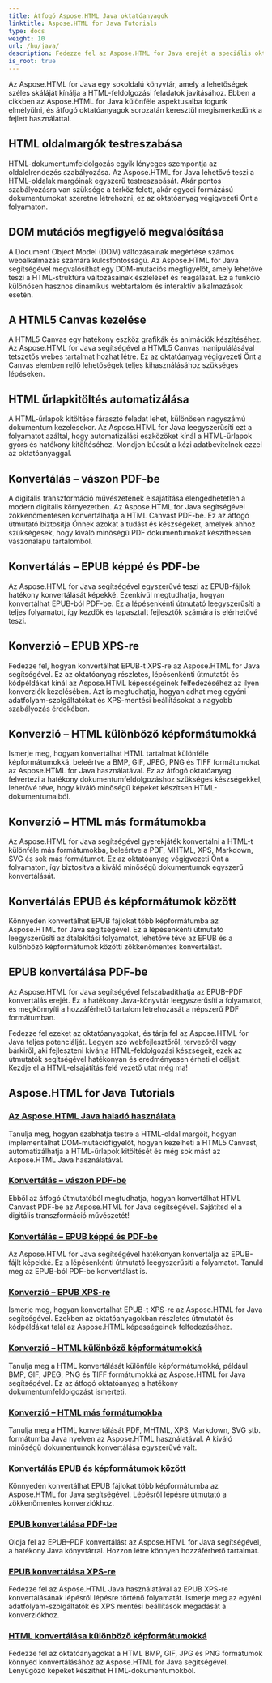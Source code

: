 ```yaml
---
title: Átfogó Aspose.HTML Java oktatóanyagok
linktitle: Aspose.HTML for Java Tutorials
type: docs
weight: 10
url: /hu/java/
description: Fedezze fel az Aspose.HTML for Java erejét a speciális oktatóanyagok segítségével. Tanulja meg a HTML-oldalak kezelését, az EPUB-t különféle formátumokká konvertálni, és profi módon testreszabhatja a HTML Canvast.
is_root: true
---
```

Az Aspose.HTML for Java egy sokoldalú könyvtár, amely a lehetőségek széles skáláját kínálja a HTML-feldolgozási feladatok javításához. Ebben a cikkben az Aspose.HTML for Java különféle aspektusaiba fogunk elmélyülni, és átfogó oktatóanyagok sorozatán keresztül megismerkedünk a fejlett használattal.

## HTML oldalmargók testreszabása
HTML-dokumentumfeldolgozás egyik lényeges szempontja az oldalelrendezés szabályozása. Az Aspose.HTML for Java lehetővé teszi a HTML-oldalak margóinak egyszerű testreszabását. Akár pontos szabályozásra van szüksége a térköz felett, akár egyedi formázású dokumentumokat szeretne létrehozni, ez az oktatóanyag végigvezeti Önt a folyamaton.

## DOM mutációs megfigyelő megvalósítása
A Document Object Model (DOM) változásainak megértése számos webalkalmazás számára kulcsfontosságú. Az Aspose.HTML for Java segítségével megvalósíthat egy DOM-mutációs megfigyelőt, amely lehetővé teszi a HTML-struktúra változásainak észlelését és reagálását. Ez a funkció különösen hasznos dinamikus webtartalom és interaktív alkalmazások esetén.

## A HTML5 Canvas kezelése
A HTML5 Canvas egy hatékony eszköz grafikák és animációk készítéséhez. Az Aspose.HTML for Java segítségével a HTML5 Canvas manipulálásával tetszetős webes tartalmat hozhat létre. Ez az oktatóanyag végigvezeti Önt a Canvas elemben rejlő lehetőségek teljes kihasználásához szükséges lépéseken.

## HTML űrlapkitöltés automatizálása
A HTML-űrlapok kitöltése fárasztó feladat lehet, különösen nagyszámú dokumentum kezelésekor. Az Aspose.HTML for Java leegyszerűsíti ezt a folyamatot azáltal, hogy automatizálási eszközöket kínál a HTML-űrlapok gyors és hatékony kitöltéséhez. Mondjon búcsút a kézi adatbevitelnek ezzel az oktatóanyaggal.

## Konvertálás – vászon PDF-be
A digitális transzformáció művészetének elsajátítása elengedhetetlen a modern digitális környezetben. Az Aspose.HTML for Java segítségével zökkenőmentesen konvertálhatja a HTML Canvast PDF-be. Ez az átfogó útmutató biztosítja Önnek azokat a tudást és készségeket, amelyek ahhoz szükségesek, hogy kiváló minőségű PDF dokumentumokat készíthessen vászonalapú tartalomból.

## Konvertálás – EPUB képpé és PDF-be
Az Aspose.HTML for Java segítségével egyszerűvé teszi az EPUB-fájlok hatékony konvertálását képekké. Ezenkívül megtudhatja, hogyan konvertálhat EPUB-ból PDF-be. Ez a lépésenkénti útmutató leegyszerűsíti a teljes folyamatot, így kezdők és tapasztalt fejlesztők számára is elérhetővé teszi.

## Konverzió – EPUB XPS-re
Fedezze fel, hogyan konvertálhat EPUB-t XPS-re az Aspose.HTML for Java segítségével. Ez az oktatóanyag részletes, lépésenkénti útmutatót és kódpéldákat kínál az Aspose.HTML képességeinek felfedezéséhez az ilyen konverziók kezelésében. Azt is megtudhatja, hogyan adhat meg egyéni adatfolyam-szolgáltatókat és XPS-mentési beállításokat a nagyobb szabályozás érdekében.

## Konverzió – HTML különböző képformátumokká
Ismerje meg, hogyan konvertálhat HTML tartalmat különféle képformátumokká, beleértve a BMP, GIF, JPEG, PNG és TIFF formátumokat az Aspose.HTML for Java használatával. Ez az átfogó oktatóanyag felvértezi a hatékony dokumentumfeldolgozáshoz szükséges készségekkel, lehetővé téve, hogy kiváló minőségű képeket készítsen HTML-dokumentumaiból.

## Konverzió – HTML más formátumokba
Az Aspose.HTML for Java segítségével gyerekjáték konvertálni a HTML-t különféle más formátumokba, beleértve a PDF, MHTML, XPS, Markdown, SVG és sok más formátumot. Ez az oktatóanyag végigvezeti Önt a folyamaton, így biztosítva a kiváló minőségű dokumentumok egyszerű konvertálását.

## Konvertálás EPUB és képformátumok között
Könnyedén konvertálhat EPUB fájlokat több képformátumba az Aspose.HTML for Java segítségével. Ez a lépésenkénti útmutató leegyszerűsíti az átalakítási folyamatot, lehetővé téve az EPUB és a különböző képformátumok közötti zökkenőmentes konvertálást.

## EPUB konvertálása PDF-be
Az Aspose.HTML for Java segítségével felszabadíthatja az EPUB–PDF konvertálás erejét. Ez a hatékony Java-könyvtár leegyszerűsíti a folyamatot, és megkönnyíti a hozzáférhető tartalom létrehozását a népszerű PDF formátumban.

Fedezze fel ezeket az oktatóanyagokat, és tárja fel az Aspose.HTML for Java teljes potenciálját. Legyen szó webfejlesztőről, tervezőről vagy bárkiről, aki fejleszteni kívánja HTML-feldolgozási készségeit, ezek az útmutatók segítségével hatékonyan és eredményesen érheti el céljait. Kezdje el a HTML-elsajátítás felé vezető utat még ma!

## Aspose.HTML for Java Tutorials
### [Az Aspose.HTML Java haladó használata](./advanced-usage/)
Tanulja meg, hogyan szabhatja testre a HTML-oldal margóit, hogyan implementálhat DOM-mutációfigyelőt, hogyan kezelheti a HTML5 Canvast, automatizálhatja a HTML-űrlapok kitöltését és még sok mást az Aspose.HTML Java használatával.
### [Konvertálás – vászon PDF-be](./conversion-canvas-to-pdf/)
Ebből az átfogó útmutatóból megtudhatja, hogyan konvertálhat HTML Canvast PDF-be az Aspose.HTML for Java segítségével. Sajátítsd el a digitális transzformáció művészetét!
### [Konvertálás – EPUB képpé és PDF-be](./conversion-epub-to-image-and-pdf/)
Az Aspose.HTML for Java segítségével hatékonyan konvertálja az EPUB-fájlt képekké. Ez a lépésenkénti útmutató leegyszerűsíti a folyamatot. Tanuld meg az EPUB-ból PDF-be konvertálást is.
### [Konverzió – EPUB XPS-re](./conversion-epub-to-xps/)
Ismerje meg, hogyan konvertálhat EPUB-t XPS-re az Aspose.HTML for Java segítségével. Ezekben az oktatóanyagokban részletes útmutatót és kódpéldákat talál az Aspose.HTML képességeinek felfedezéséhez.
### [Konverzió – HTML különböző képformátumokká](./conversion-html-to-various-image-formats/)
Tanulja meg a HTML konvertálását különféle képformátumokká, például BMP, GIF, JPEG, PNG és TIFF formátumokká az Aspose.HTML for Java segítségével. Ez az átfogó oktatóanyag a hatékony dokumentumfeldolgozást ismerteti.
### [Konverzió – HTML más formátumokba](./conversion-html-to-other-formats/)
Tanulja meg a HTML konvertálását PDF, MHTML, XPS, Markdown, SVG stb. formátumba Java nyelven az Aspose.HTML használatával. A kiváló minőségű dokumentumok konvertálása egyszerűvé vált.
### [Konvertálás EPUB és képformátumok között](./converting-between-epub-and-image-formats/)
Könnyedén konvertálhat EPUB fájlokat több képformátumba az Aspose.HTML for Java segítségével. Lépésről lépésre útmutató a zökkenőmentes konverziókhoz.
### [EPUB konvertálása PDF-be](./converting-epub-to-pdf/)
Oldja fel az EPUB–PDF konvertálást az Aspose.HTML for Java segítségével, a hatékony Java könyvtárral. Hozzon létre könnyen hozzáférhető tartalmat.
### [EPUB konvertálása XPS-re](./converting-epub-to-xps/)
Fedezze fel az Aspose.HTML Java használatával az EPUB XPS-re konvertálásának lépésről lépésre történő folyamatát. Ismerje meg az egyéni adatfolyam-szolgáltatók és XPS mentési beállítások megadását a konverziókhoz.
### [HTML konvertálása különböző képformátumokká](./converting-html-to-various-image-formats/)
Fedezze fel az oktatóanyagokat a HTML BMP, GIF, JPG és PNG formátumok könnyed konvertálásához az Aspose.HTML for Java segítségével. Lenyűgöző képeket készíthet HTML-dokumentumokból.
